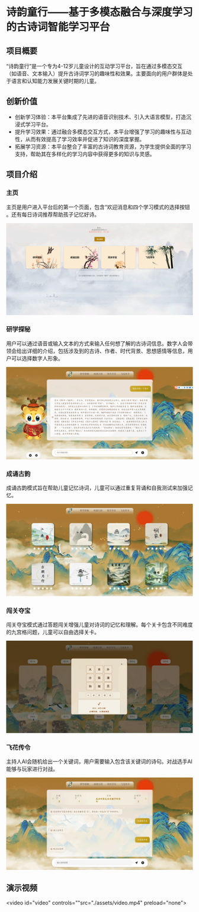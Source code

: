 # 诗韵童行——基于多模态融合与深度学习的古诗词智能学习平台

## 项目概要

“诗韵童行”是⼀个专为4-12岁儿童设计的互动学习平台，旨在通过多模态交互（如语音、文本输入）提升古诗词学习的趣味性和效果。主要面向的用户群体是处于语言和认知能力发展关键时期的儿童。

## 创新价值

- 创新学习体验：本平台集成了先进的语音识别技术、引入大语言模型，打造沉浸式学习平台。
- 提升学习效果：通过融合多模态交互方式，本平台增强了学习的趣味性与互动性，从而有效提高了学习效率并促进了知识的深度掌握。
- 拓展学习资源：本平台整合了丰富的古诗词教育资源，为学生提供全面的学习支持，帮助其在多样化的学习内容中获得更多的知识与灵感。

## 项目介绍

### 主页

主页是用户进入平台后的第⼀个页面，包含“欢迎消息和四个学习模式的选择按钮 。还有每日诗词推荐帮助孩子记忆好诗。

![image-20250715150956563](.\assets\image-20250715150956563.png)

### 研学探秘

用户可以通过语音或输入文本的方式来输入任何想了解的古诗词信息。数字人会带领会给出详细的介绍，包括涉及到的古诗、作者、时代背景、思想感情等信息，用户可以选择数字人形象。

![image-20250717140607371](.\assets\image-20250717140607371.png)

### 成诵古韵

成诵古韵模式旨在帮助儿童记忆诗词，儿童可以通过重复背诵和自我测试来加强记忆。

![image-20250717140644046](.\assets\image-20250717140644046.png)

### 闯关夺宝

闯关夺宝模式通过答题闯关增强儿童对诗词的记忆和理解。每个关卡包含不同难度的九宫格问题，儿童可以⾃由选择关卡。

![image-20250717140711327](.\assets\image-20250717140711327.png)

### 飞花传令

主持人AI会随机给出⼀个关键词，用户需要输入包含该关键词的诗句。对战选手AI能够与玩家进行对战。

![image-20250717140724726](.\assets\image-20250717140724726.png)

## 演示视频

<video id="video" controls=""src="./assets/video.mp4" preload="none">

